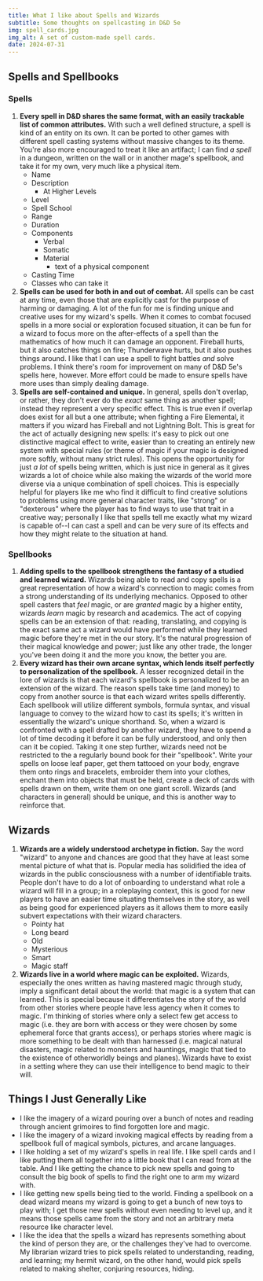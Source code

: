 ```yaml
---
title: What I like about Spells and Wizards
subtitle: Some thoughts on spellcasting in D&D 5e
img: spell_cards.jpg
img_alt: A set of custom-made spell cards.
date: 2024-07-31
---
```


## Spells and Spellbooks

### Spells

1) **Every spell in D&D shares the same format, with an easily trackable list of common attributes.** With such a well defined structure, a spell is kind of an entity on its own. It can be ported to other games with different spell casting systems without massive changes to its theme. You're also more encouraged to treat it like an artifact; I can find *a spell* in a dungeon, written on the wall or in another mage's spellbook, and take it for my own, very much like a physical item.
	- Name
	- Description
		- At Higher Levels
	- Level
	- Spell School
	- Range
	- Duration
	- Components
		- Verbal
		- Somatic
		- Material
			- text of a physical component
	- Casting Time
	- Classes who can take it
2) **Spells can be used for both in and out of combat.** All spells can be cast at any time, even those that are explicitly cast for the purpose of harming or damaging. A lot of the fun for me is finding unique and creative uses for my wizard's spells. When it comes to combat focused spells in a more social or exploration focused situation, it can be fun for a wizard to focus more on the after-effects of a spell than the mathematics of how much it can damage an opponent. Fireball hurts, but it also catches things on fire; Thunderwave hurts, but it also pushes things around. I like that I can use a spell to fight battles *and* solve problems.
   I think there's room for improvement on many of D&D 5e's spells here, however. More effort could be made to ensure spells have more uses than simply dealing damage.
3) **Spells are self-contained and unique.** In general, spells don't overlap, or rather, they don't ever do the *exact* same thing as another spell; instead they represent a very specific effect. This is true even if overlap does exist for all but a one attribute; when fighting a Fire Elemental, it matters if you wizard has Fireball and not Lightning Bolt. This is great for the act of actually designing new spells: it's easy to pick out one distinctive magical effect to write, easier than to creating an entirely new system with special rules (or theme of magic if your magic is designed more softly, without many strict rules). This opens the opportunity for just *a lot* of spells being written, which is just nice in general as it gives wizards a lot of choice while also making the wizards of the world more diverse via a unique combination of spell choices.
   This is especially helpful for players like me who find it difficult to find creative solutions to problems using more general character traits, like "strong" or "dexterous" where the player has to find ways to use that trait in a creative way; personally I like that spells tell me exactly what my wizard is capable of--I can cast a spell and can be very sure of its effects and how they might relate to the situation at hand.

### Spellbooks

1) **Adding spells to the spellbook strengthens the fantasy of a studied and learned wizard.** Wizards being able to read and copy spells is a great representation of how a wizard's connection to magic comes from a strong understanding of its underlying mechanics. Opposed to other spell casters that *feel* magic, or are *granted* magic by a higher entity, wizards *learn* magic by research and academics. The act of copying spells can be an extension of that: reading, translating, and copying is the exact same act a wizard would have performed while they learned magic before they're met in the our story. It's the natural progression of their magical knowledge and power; just like any other trade, the longer you've been doing it and the more you know, the better you are.
2) **Every wizard has their own arcane syntax, which lends itself perfectly to personalization of the spellbook.** A lesser recognized detail in the lore of wizards is that each wizard's spellbook is personalized to be an extension of the wizard. The reason spells take time (and money) to copy from another source is that each wizard writes spells differently. Each spellbook will utilize different symbols, formula syntax, and visual language to convey to the wizard how to cast its spells; it's written in essentially the wizard's unique shorthand. So, when a wizard is confronted with a spell drafted by another wizard, they have to spend a lot of time decoding it before it can be fully understood, and only then can it be copied.
   Taking it one step further, wizards need not be restricted to the a regularly bound book for their "spellbook". Write your spells on loose leaf paper, get them tattooed on your body, engrave them onto rings and bracelets, embroider them into your clothes, enchant them into objects that must be held, create a deck of cards with spells drawn on them, write them on one giant scroll. Wizards (and characters in general) should be unique, and this is another way to reinforce that.

## Wizards

1) **Wizards are a widely understood archetype in fiction.** Say the word "wizard" to anyone and chances are good that they have at least some mental picture of what that is. Popular media has solidified the idea of wizards in the public consciousness with a number of identifiable traits. People don't have to do a lot of onboarding to understand what role a wizard will fill in a group; in a roleplaying context, this is good for new players to have an easier time situating themselves in the story, as well as being good for experienced players as it allows them to more easily subvert expectations with their wizard characters.
	- Pointy hat
	- Long beard
	- Old
	- Mysterious
	- Smart
	- Magic staff
2) **Wizards live in a world where magic can be exploited.** Wizards, especially the ones written as having mastered magic through study, imply a significant detail about the world: that magic is a system that can learned. This is special because it differentiates the story of the world from other stories where people have less agency when it comes to magic. I'm thinking of stories where only a select few get access to magic (i.e. they are born with access or they were chosen by some ephemeral force that grants access), or perhaps stories where magic is more something to be dealt with than harnessed (i.e. magical natural disasters, magic related to monsters and hauntings, magic that tied to the existence of otherworldly beings and planes). Wizards have to exist in a setting where they can use their intelligence to bend magic to their will.

## Things I Just Generally Like

- I like the imagery of a wizard pouring over a bunch of notes and reading through ancient grimoires to find forgotten lore and magic.
- I like the imagery of a wizard invoking magical effects by reading from a spellbook full of magical symbols, pictures, and arcane languages.
- I like holding a set of my wizard's spells in real life. I like spell cards and I like putting them all together into a little book that I can read from at the table. And I like getting the chance to pick new spells and going to consult the big book of spells to find the right one to arm my wizard with.
- I like getting new spells being tied to the world. Finding a spellbook on a dead wizard means my wizard is going to get a bunch of new toys to play with; I get those new spells without even needing to level up, and it means those spells came from the story and not an arbitrary meta resource like character level.
- I like the idea that the spells a wizard has represents something about the kind of person they are, or the challenges they've had to overcome. My librarian wizard tries to pick spells related to understanding, reading, and learning; my hermit wizard, on the other hand, would pick spells related to making shelter, conjuring resources, hiding.

